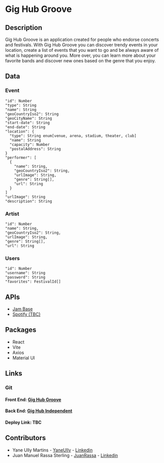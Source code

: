 # Gig Hub Groove

## Description

Gig Hub Groove is an application created for people who endorse concerts and festivals. With Gig Hub Groove you can discover trendy events in your location, create a list of events that you want to go and be always aware of what is happening around you. More over, you can learn more about your favorite bands and discover new ones based on the genre that you enjoy.

## Data

### Event

```
"id": Number
"type": String
"name": String
"geoCountryIso2": String
"geoCityName": String
"start-date": String
"end-date": String
"location": {
  "type": String enum[venue, arena, stadium, theater, club]
  "name": String
  "capacity": Number
  "postalAddress": String
}
"performer": [
  {
    "name": String,
    "geoCountryIso2": String,
    "urlImage": String,
    "genre": String[],
    "url": String
  }
]
"urlImage": String
"description": String
```

### Artist

```
"id": Number
"name": String,
"geoCountryIso2": String,
"urlImage": String,
"genre": String[],
"url": String
```

### Users

```
"id": Number
"username": String
"password": String
"favorites": FestivalId[]
```

## APIs

- [Jam Base](https://apidocs.jambase.com/)
- [Spotify (TBC)](https://developer.spotify.com/)

## Packages

- React
- Vite
- Axios
- Material UI

## Links

### Git

#### Front End: [Gig Hub Groove](https://github.com/JuanRassa/Gig-Hub-Groove)

#### Back End: [Gig Hub Independent](https://github.com/JuanRassa/Gig-Hub-Independent)

#### Deploy Link: TBC

## Contributors

- Yane Ully Martins - [YaneUlly](https://github.com/YaneUlly) - [Linkedin](https://www.linkedin.com/in/yane-ully-martins-76691496/)
- Juan Manuel Rassa Sterling - [JuanRassa](https://github.com/JuanRassa) - [Linkedin](https://www.linkedin.com/in/juanrassasterling/)
